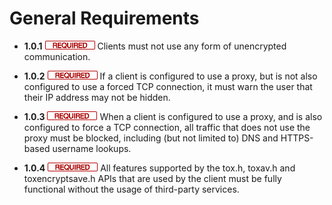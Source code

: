 General Requirements
====================

- **1.0.1** ![](/badge/req.png) Clients must not use any form of unencrypted
  communication.

- **1.0.2** ![](/badge/req.png) If a client is configured to use a proxy, but is not also
  configured to use a forced TCP connection, it must warn the user that their
  IP address may not be hidden.

- **1.0.3** ![](/badge/req.png) When a client is configured to use a proxy, and is also
  configured to force a TCP connection, all traffic that does not use the proxy
  must be blocked, including (but not limited to) DNS and HTTPS-based username
  lookups.

- **1.0.4** ![](/badge/req.png) All features supported by the tox.h, toxav.h and
  toxencryptsave.h APIs that are used by the client must be fully functional without
  the usage of third-party services.
